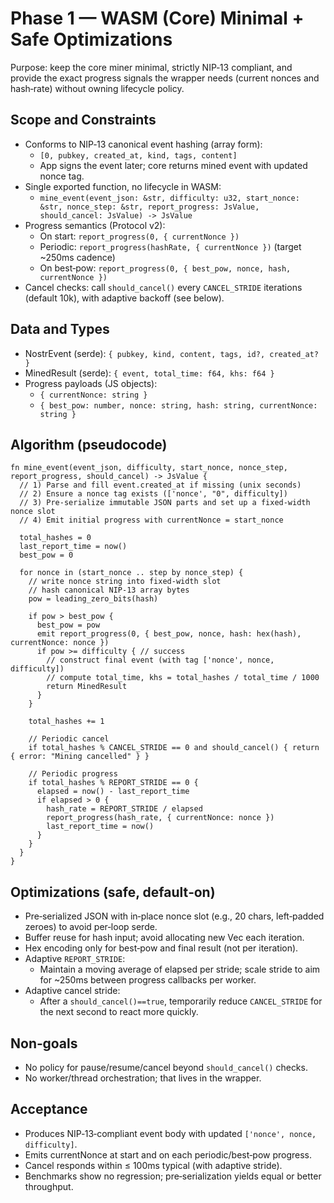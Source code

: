 # Phase 1 — WASM (Core) Minimal + Safe Optimizations

Purpose: keep the core miner minimal, strictly NIP‑13 compliant, and provide the exact progress signals the wrapper needs (current nonces and hash‑rate) without owning lifecycle policy.

## Scope and Constraints

- Conforms to NIP‑13 canonical event hashing (array form):
  - `[0, pubkey, created_at, kind, tags, content]`
  - App signs the event later; core returns mined event with updated nonce tag.
- Single exported function, no lifecycle in WASM:
  - `mine_event(event_json: &str, difficulty: u32, start_nonce: &str, nonce_step: &str, report_progress: JsValue, should_cancel: JsValue) -> JsValue`
- Progress semantics (Protocol v2):
  - On start: `report_progress(0, { currentNonce })`
  - Periodic: `report_progress(hashRate, { currentNonce })` (target ~250ms cadence)
  - On best‑pow: `report_progress(0, { best_pow, nonce, hash, currentNonce })`
- Cancel checks: call `should_cancel()` every `CANCEL_STRIDE` iterations (default 10k), with adaptive backoff (see below).

## Data and Types

- NostrEvent (serde): `{ pubkey, kind, content, tags, id?, created_at? }`
- MinedResult (serde): `{ event, total_time: f64, khs: f64 }`
- Progress payloads (JS objects):
  - `{ currentNonce: string }`
  - `{ best_pow: number, nonce: string, hash: string, currentNonce: string }`

## Algorithm (pseudocode)

```
fn mine_event(event_json, difficulty, start_nonce, nonce_step, report_progress, should_cancel) -> JsValue {
  // 1) Parse and fill event.created_at if missing (unix seconds)
  // 2) Ensure a nonce tag exists (['nonce', "0", difficulty])
  // 3) Pre-serialize immutable JSON parts and set up a fixed-width nonce slot
  // 4) Emit initial progress with currentNonce = start_nonce

  total_hashes = 0
  last_report_time = now()
  best_pow = 0

  for nonce in (start_nonce .. step by nonce_step) {
    // write nonce string into fixed-width slot
    // hash canonical NIP-13 array bytes
    pow = leading_zero_bits(hash)

    if pow > best_pow {
      best_pow = pow
      emit report_progress(0, { best_pow, nonce, hash: hex(hash), currentNonce: nonce })
      if pow >= difficulty { // success
        // construct final event (with tag ['nonce', nonce, difficulty])
        // compute total_time, khs = total_hashes / total_time / 1000
        return MinedResult
      }
    }

    total_hashes += 1

    // Periodic cancel
    if total_hashes % CANCEL_STRIDE == 0 and should_cancel() { return { error: "Mining cancelled" } }

    // Periodic progress
    if total_hashes % REPORT_STRIDE == 0 {
      elapsed = now() - last_report_time
      if elapsed > 0 {
        hash_rate = REPORT_STRIDE / elapsed
        report_progress(hash_rate, { currentNonce: nonce })
        last_report_time = now()
      }
    }
  }
}
```

## Optimizations (safe, default‑on)

- Pre‑serialized JSON with in‑place nonce slot (e.g., 20 chars, left‑padded zeroes) to avoid per‑loop serde.
- Buffer reuse for hash input; avoid allocating new Vec each iteration.
- Hex encoding only for best‑pow and final result (not per iteration).
- Adaptive `REPORT_STRIDE`:
  - Maintain a moving average of elapsed per stride; scale stride to aim for ~250ms between progress callbacks per worker.
- Adaptive cancel stride:
  - After a `should_cancel()==true`, temporarily reduce `CANCEL_STRIDE` for the next second to react more quickly.

## Non‑goals

- No policy for pause/resume/cancel beyond `should_cancel()` checks.
- No worker/thread orchestration; that lives in the wrapper.

## Acceptance

- Produces NIP‑13‑compliant event body with updated `['nonce', nonce, difficulty]`.
- Emits currentNonce at start and on each periodic/best‑pow progress.
- Cancel responds within ≤ 100ms typical (with adaptive stride).
- Benchmarks show no regression; pre‑serialization yields equal or better throughput.
